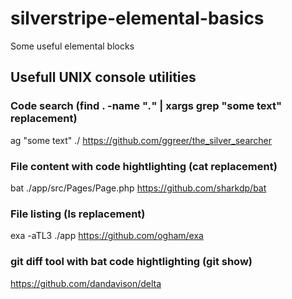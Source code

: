 # silverstripe-elemental-basics
Some useful elemental blocks

## Usefull UNIX console utilities

### Code search  (find . -name "*.*" | xargs grep "some text" replacement)

ag "some text" ./
https://github.com/ggreer/the_silver_searcher

### File content with code hightlighting (cat replacement)

bat ./app/src/Pages/Page.php
https://github.com/sharkdp/bat

### File listing (ls replacement)

exa -aTL3 ./app
https://github.com/ogham/exa

### git diff tool with bat code hightlighting (git show)

https://github.com/dandavison/delta